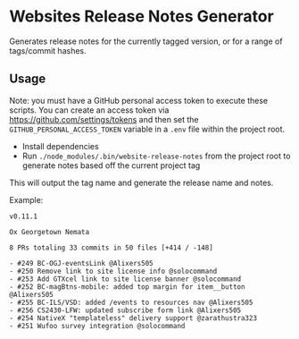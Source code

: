 # Websites Release Notes Generator
Generates release notes for the currently tagged version, or for a range of tags/commit hashes.

## Usage
Note: you must have a GitHub personal access token to execute these scripts. You can create an access token via https://github.com/settings/tokens and then set the `GITHUB_PERSONAL_ACCESS_TOKEN` variable in a `.env` file within the project root.

- Install dependencies
- Run `./node_modules/.bin/website-release-notes` from the project root to generate notes based off the current project tag

This will output the tag name and generate the release name and notes.

Example:
```
v0.11.1

Ox Georgetown Nemata

8 PRs totaling 33 commits in 50 files [+414 / -148]

- #249 BC-OGJ-eventsLink @Alixers505
- #250 Remove link to site license info @solocommand
- #253 Add GTXcel link to site license banner @solocommand
- #252 BC-magBtns-mobile: added top margin for item__button @Alixers505
- #255 BC-ILS/VSD: added /events to resources nav @Alixers505
- #256 CS2430-LFW: updated subscribe form link @Alixers505
- #254 NativeX "templateless" delivery support @zarathustra323
- #251 Wufoo survey integration @solocommand
```
